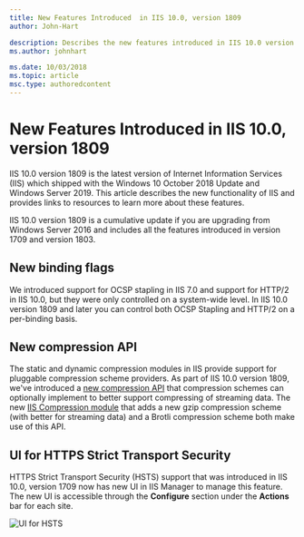 ```yaml
---
title: New Features Introduced  in IIS 10.0, version 1809
author: John-Hart

description: Describes the new features introduced in IIS 10.0 version 1809 and outlines the new binding flags and new compression API.
ms.author: johnhart

ms.date: 10/03/2018
ms.topic: article
msc.type: authoredcontent
---
```

New Features Introduced  in IIS 10.0, version 1809
=================================================

IIS 10.0 version 1809 is the latest version of Internet Information Services (IIS) which shipped with the Windows 10 October 2018 Update and Windows Server 2019. This article describes the new functionality of IIS and provides links to resources to learn more about these features.

IIS 10.0 version 1809 is a cumulative update if you are upgrading from Windows Server 2016 and includes all the features introduced in version 1709 and version 1803.

## New binding flags

We introduced support for OCSP stapling in IIS 7.0 and support for HTTP/2 in IIS 10.0, but they were only controlled on a system-wide level. In IIS 10.0 version 1809 and later you can control both OCSP Stapling and HTTP/2 on a per-binding basis.

## New compression API

The static and dynamic compression modules in IIS provide support for pluggable compression scheme providers. As part of IIS 10.0 version 1809, we've introduced a [new compression API](https://msdn.microsoft.com/library/mt846747(v=vs.90).aspx) that compression schemes can optionally implement to better support compressing of streaming data. The new [IIS Compression module](/iis/extensions/iis-compression/iis-compression-overview) that adds a new gzip compression scheme (with better for streaming data) and a Brotli compression scheme both make use of this API.

## UI for HTTPS Strict Transport Security

HTTPS Strict Transport Security (HSTS) support that was introduced in IIS 10.0, version 1709 now has new UI in IIS Manager to manage this feature. The new UI is accessible through the **Configure** section under the **Actions** bar for each site.

![UI for HSTS](hsts.png)
